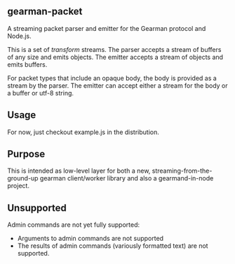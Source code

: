 gearman-packet
--------------

A streaming packet parser and emitter for the Gearman protocol and Node.js. 

This is a set of *transform* streams.  The parser accepts a stream of
buffers of any size and emits objects.  The emitter accepts a stream of
objects and emits buffers.

For packet types that include an opaque body, the body is provided as a
stream by the parser.  The emitter can accept either a stream for the body
or a buffer or utf-8 string.

Usage
-----

For now, just checkout example.js in the distribution.

Purpose
-------

This is intended as low-level layer for both a new,
streaming-from-the-ground-up gearman client/worker library and also a
gearmand-in-node project.

Unsupported
-----------

Admin commands are not yet fully supported:

* Arguments to admin commands are not supported
* The results of admin commands (variously formatted text) are not supported.
